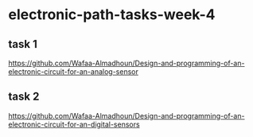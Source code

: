 # electronic-path-tasks-week-4

## task 1

https://github.com/Wafaa-Almadhoun/Design-and-programming-of-an-electronic-circuit-for-an-analog-sensor

## task 2

https://github.com/Wafaa-Almadhoun/Design-and-programming-of-an-electronic-circuit-for-an-digital-sensors
